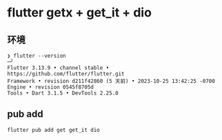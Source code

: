 # flutter getx + get_it + dio

## 环境

```shell
❯ flutter --version                                                                                                             ─╯
Flutter 3.13.9 • channel stable • https://github.com/flutter/flutter.git
Framework • revision d211f42860 (5 天前) • 2023-10-25 13:42:25 -0700
Engine • revision 0545f8705d
Tools • Dart 3.1.5 • DevTools 2.25.0
```

## pub add

```shell
flutter pub add get get_it dio
```
